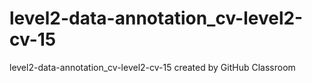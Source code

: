# level2-data-annotation_cv-level2-cv-15
level2-data-annotation_cv-level2-cv-15 created by GitHub Classroom

#
